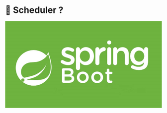 # 🎯 Scheduler ? 

<img src="https://github.com/rasitesdmr/SpringBoot-Scheduling/blob/master/image/sp2.jpg">